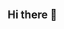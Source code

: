 ## Hi there 👋

<!--
**Ashwin2500/ashwin2500** is a ✨ _special_ ✨ repository because its `README.md` (this file) appears on your GitHub profile.
<p align = 'center'>
  <img
    src="https://github-readme-stats.vercel.app/api/top-langs/?username=ashwin2500&layout=compact&theme=github_dark&hide_border=true"
  />
  <br>
  <img
    src="https://github-readme-stats.vercel.app/api?username=ashwin2500&count_private=true&include_all_commits=true&show_icons=true&theme=github_dark&hide_title=true&hide_border=true"
  />
  <br><br>
  
</p>

- Mastering Svelte
Here are some ideas to get you started:

- 🔭 I’m currently working on ...
- 🌱 I’m currently learning ...
- 👯 I’m looking to collaborate on ...
- 🤔 I’m looking for help with ...
- 💬 Ask me about ...
- 📫 How to reach me: ...
- 😄 Pronouns: ...
- ⚡ Fun fact: ...
-->
